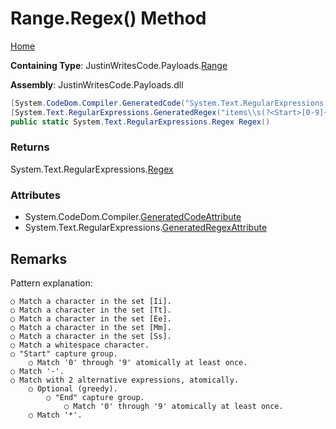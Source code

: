 # Range\.Regex\(\) Method

[Home](../../../README.md)

**Containing Type**: JustinWritesCode\.Payloads\.[Range](../README.md)

**Assembly**: JustinWritesCode\.Payloads\.dll

```csharp
[System.CodeDom.Compiler.GeneratedCode("System.Text.RegularExpressions.Generator", "7.0.7.6804")]
[System.Text.RegularExpressions.GeneratedRegex("items\\s(?<Start>[0-9]+)\\-(?:(?<End>[0-9]+)?|[\\*])", System.Text.RegularExpressions.RegexOptions.IgnoreCase | System.Text.RegularExpressions.RegexOptions.Compiled)]
public static System.Text.RegularExpressions.Regex Regex()
```

### Returns

System\.Text\.RegularExpressions\.[Regex](https://docs.microsoft.com/en-us/dotnet/api/system.text.regularexpressions.regex)

### Attributes

* System\.CodeDom\.Compiler\.[GeneratedCodeAttribute](https://docs.microsoft.com/en-us/dotnet/api/system.codedom.compiler.generatedcodeattribute)
* System\.Text\.RegularExpressions\.[GeneratedRegexAttribute](https://docs.microsoft.com/en-us/dotnet/api/system.text.regularexpressions.generatedregexattribute)

## Remarks

Pattern explanation:

```
○ Match a character in the set [Ii].
○ Match a character in the set [Tt].
○ Match a character in the set [Ee].
○ Match a character in the set [Mm].
○ Match a character in the set [Ss].
○ Match a whitespace character.
○ "Start" capture group.
    ○ Match '0' through '9' atomically at least once.
○ Match '-'.
○ Match with 2 alternative expressions, atomically.
    ○ Optional (greedy).
        ○ "End" capture group.
            ○ Match '0' through '9' atomically at least once.
    ○ Match '*'.
```

